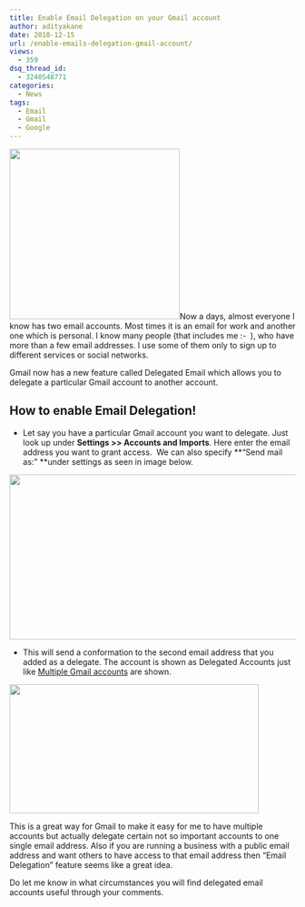 ```yaml
---
title: Enable Email Delegation on your Gmail account
author: adityakane
date: 2010-12-15
url: /enable-emails-delegation-gmail-account/
views:
  - 359
dsq_thread_id:
  - 3240548771
categories:
  - News
tags:
  - Email
  - Gmail
  - Google
---
```

<a rel="attachment wp-att-34539" href="http://devilsworkshop.org/enable-emails-delegation-gmail-account/gmail_logo_300x300/"><img class="alignright size-full wp-image-34539" title="gmail_logo_300X300" src="http://cdn.devilsworkshop.org/files/2010/12/gmail_logo_300X300.png" alt="" width="300" height="300" /></a>Now a days, almost everyone I know has two email accounts. Most times it is an email for work and another one which is personal. I know many people (that includes me <img src="http://devilsworkshop.org/wp-includes/images/smilies/simple-smile.png" alt=":-)" class="wp-smiley" style="height: 1em; max-height: 1em;" /> ), who have more than a few email addresses. I use some of them only to sign up to different services or social networks.

Gmail now has a new feature called Delegated Email which allows you to delegate a particular Gmail account to another account.

## How to enable Email Delegation!

  * Let say you have a particular Gmail account you want to delegate. Just look up under **Settings >> Accounts and Imports**. Here enter the email address you want to grant access.  We can also specify **&#8220;Send mail as:&#8221; **under settings as seen in image below.

<a rel="attachment wp-att-34542" href="http://devilsworkshop.org/enable-emails-delegation-gmail-account/gmail_email_delegation1/"><img class="alignnone size-full wp-image-34542" title="Gmail_email_delegation1" src="http://cdn.devilsworkshop.org/files/2010/12/Gmail_email_delegation1.png" alt="" width="550" height="290" /></a>

  * This will send a conformation to the second email address that you added as a delegate. The account is shown as Delegated Accounts just like [Multiple Gmail accounts][1] are shown.

<a rel="attachment wp-att-34545" href="http://devilsworkshop.org/enable-emails-delegation-gmail-account/gmail_delegated_email2/"><img class="alignnone size-full wp-image-34545" title="gmail_delegated_email2" src="http://cdn.devilsworkshop.org/files/2010/12/gmail_delegated_email2.png" alt="" width="439" height="227" /></a>

This is a great way for Gmail to make it easy for me to have multiple accounts but actually delegate certain not so important accounts to one single email address. Also if you are running a business with a public email address and want others to have access to that email address then &#8220;Email Delegation&#8221; feature seems like a great idea.

Do let me know in what circumstances you will find delegated email accounts useful through your comments.

 [1]: http://devilsworkshop.org/use-official-multiple-google-accounts-sign-in-feature/ "Multiple Gmail accounts"
